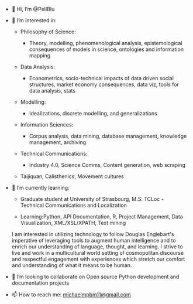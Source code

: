 - 👋 Hi, I’m @PellBlu
- 👀 I’m interested in: 
    - Philosophy of Science:
      - Theory, modelling, phenomenological analysis, epistemological consequences of models in science, ontologies and information mapping
    
    - Data Analysis:
      - Econometrics, socio-technical impacts of data driven social structures, market economy consequences, data viz, tools for data analysis, stats
    
    - Modelling:
      - Idealizations, discrete modelling, and generalizations
      
    - Information Sciences:
      - Corpus analysis, data mining, database management, knowledge management, archiving
      
    - Technical Communications:
      - Industry 4.0, Science Comms, Content generation, web scraping
      
    - Taijiquan, Calisthenics, Movement cultures

- 🌱 I’m currently learning:
    - Graduate student at University of Strasbourg, M.S. TCLoc - Technical Communications and Localization
    
    - Learning:Python, API Documentation, R, Project Management, Data Visualization, XML/XSL/XPATH, Text mining
      
   I am interested in utilizing technology to follow Douglas Englebart's imperative of leveraging tools to augment human intelligence and to enrich our understanding of language, thought, and learning. I strive to live and work in a multicultural world setting of cosmopolitan discourse and respectful engagement with experiences which stretch our comfort and understanding of what it means to be human. 
      
- 💞️ I’m looking to collaborate on Open source Python development and documentation projects
- 📫 How to reach me: michaelmpbm11@gmail.com

<!---
PellBlu/PellBlu is a ✨ special ✨ repository because its `README.md` (this file) appears on your GitHub profile.
You can click the Preview link to take a look at your changes.
--->
